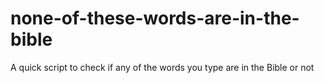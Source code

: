 # none-of-these-words-are-in-the-bible
A quick script to check if any of the words you type are in the Bible or not
